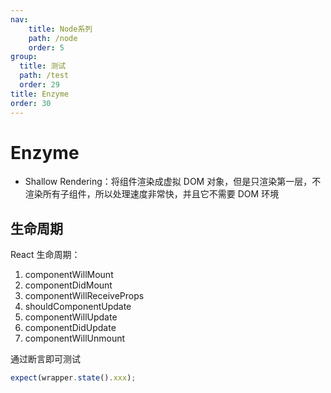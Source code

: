 ```yaml
---
nav:
    title: Node系列
    path: /node
    order: 5
group:
  title: 测试
  path: /test
  order: 29
title: Enzyme
order: 30
---
```


# Enzyme

- Shallow Rendering：将组件渲染成虚拟 DOM 对象，但是只渲染第一层，不渲染所有子组件，所以处理速度非常快，并且它不需要 DOM 环境

## 生命周期

React 生命周期：

1. componentWillMount
2. componentDidMount
3. componentWillReceiveProps
4. shouldComponentUpdate
5. componentWillUpdate
6. componentDidUpdate
7. componentWillUnmount

通过断言即可测试

```js
expect(wrapper.state().xxx);
```
